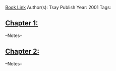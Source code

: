 
[Book Link]()
Author(s): Tsay
Publish Year: 2001
Tags:

## <u>Chapter 1: </u>
–Notes–


## <u>Chapter 2:</u>
–Notes–